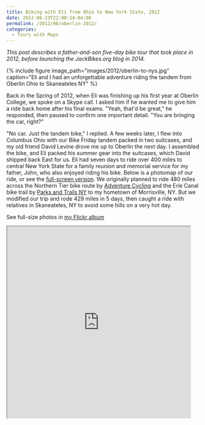 ```yaml
---
title: Biking with Eli from Ohio to New York State, 2012
date: 2012-06-23T22:00:14-04:00
permalink: /2012/06/oberlin-2012/
categories:
  - Tours with Maps
---
```

_This post describes a father-and-son five-day bike tour that took place in 2012, before launching the JackBikes.org blog in 2014._

{% include figure image_path="images/2012/oberlin-to-nys.jpg" caption="Eli and I had an unforgettable adventure riding the tandem from Oberlin Ohio to Skaneateles NY" %}

Back in the Spring of 2012, when Eli was finishing up his first year at Oberlin College, we spoke on a Skype call. I asked him if he wanted me to give him a ride back home after his final exams. "Yeah, that'd be great," he responded, then paused to confirm one important detail. "You are bringing the car, right?"

"No car. Just the tandem bike," I replied. A few weeks later, I flew into Columbus Ohio with our Bike Friday tandem packed in two suitcases, and my old friend David Levine drove me up to Oberlin the next day. I assembled the bike, and Eli packed his summer gear into the suitcases, which David shipped back East for us. Eli had seven days to ride over 400 miles to central New York State for a family reunion and memorial service for my father, John, who also enjoyed riding his bike. Below is a photomap of our ride, or see the [full-screen version](https://jackdougherty.github.io/bikemapcode/#7/42.276/-79.272). We originally planned to ride 480 miles across the Northern Tier bike route by [Adventure Cycling](http://www.adventurecycling.org/) and the Erie Canal bike trail by [Parks and Trails NY](http://www.ptny.org/canaltour/) to my hometown of Morrisville, NY. But we modified our trip and rode 429 miles in 5 days, then caught a ride with relatives in Skaneateles, NY to avoid some hills on a very hot day.

See full-size photos in [my Flickr album](https://www.flickr.com/photos/56513965@N06/sets/72157654572547028)

<iframe src="https://jackdougherty.github.io/bikemapcode/#7/42.276/-79.272" width="95%" height="500px"></iframe>
